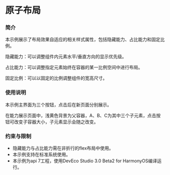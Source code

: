 # 原子布局<a name="ZH-CN_TOPIC_0000001126159786"></a>

### 简介<a name="section104mcpsimp"></a>

本示例展示了布局效果自适应的相关样式属性，包括隐藏能力、占比能力和固定比例。

隐藏能力：可以调整组件内元素水平/垂直方向的显示优先级。

占比能力：可以调整指定元素始终在容器的某一比例空间中进行布局。

固定比例：可以以固定的比例调整组件的宽高尺寸。

### 使用说明<a name="section110mcpsimp"></a>

本示例主界面为三个按钮，点击后在新页面分别展示。

在能力展示页面中，浅黄色背景为父容器，A、B、C为其中三个子元素，点击按钮可改变子容器大小，子元素显示会随之改变。

### 约束与限制<a name="section116mcpsimp"></a>

-   隐藏能力与占比能力需在非折行的flex布局中使用。
-   本示例支持在标准系统使用。
-   本示例为api 7工程，使用DevEco Studio 3.0 Beta2 for HarmonyOS编译运行。

